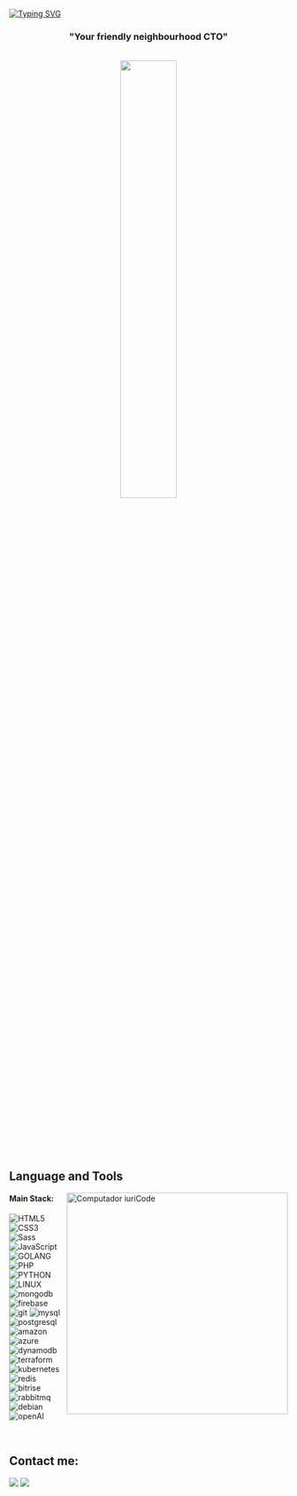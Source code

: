 [![Typing SVG](https://readme-typing-svg.herokuapp.com?color=FF3670&size=35&center=true&vCenter=true&width=1000&lines=My+name+is+Mark+Dalby)](https://git.io/typing-svg)

<h3 align="center">"Your friendly neighbourhood CTO"</h3>

<br>

<div align="center" style="margin-bottom:200px">
 <img width=45% align="center" src="https://github-readme-stats.vercel.app/api?username=kryptoknight&theme=radical&show_icons=true" />
</div>


<br>

## Language and Tools

<img src="https://raw.githubusercontent.com/MicaelliMedeiros/micaellimedeiros/master/image/computer-illustration.png" min-width="400px" max-width="400px" width="400px" align="right" alt="Computador iuriCode">

#### Main Stack:
![HTML5](https://img.shields.io/badge/html%205-grey?style=for-the-badge&logo=html5&logoColor=white&labelColor=8E2DE2)
![CSS3](https://img.shields.io/badge/css%203-grey?style=for-the-badge&logo=css3&logoColor=white&labelColor=8E2DE2)
![Sass](https://img.shields.io/badge/sass-grey?style=for-the-badge&logo=sass&logoColor=white&labelColor=8E2DE2)
![JavaScript](https://img.shields.io/badge/-JavaScript-grey?style=for-the-badge&logo=javascript&logoColor=white&labelColor=8E2DE2)
<br>
![GOLANG](https://img.shields.io/badge/-GOLANG-grey?style=for-the-badge&logo=go&logoColor=white&labelColor=8E2DE2)
![PHP](https://img.shields.io/badge/-PHP-grey?style=for-the-badge&logo=php&logoColor=white&labelColor=8E2DE2)
![PYTHON](https://img.shields.io/badge/-PYTHON-grey?style=for-the-badge&logo=python&logoColor=white&labelColor=8E2DE2)
![LINUX](https://img.shields.io/badge/-LINUX-grey?style=for-the-badge&logo=linux&logoColor=white&labelColor=8E2DE2)
<br>
![mongodb](https://img.shields.io/badge/-mongodb-grey?style=for-the-badge&logo=mongodb&logoColor=white&labelColor=8E2DE2)
![firebase](https://img.shields.io/badge/-firebase-grey?style=for-the-badge&logo=firebase&logoColor=white&labelColor=8E2DE2)
![git](https://img.shields.io/badge/-git-grey?style=for-the-badge&logo=git&logoColor=white&labelColor=8E2DE2)
![mysql](https://img.shields.io/badge/-mysql-grey?style=for-the-badge&logo=mysql&logoColor=white&labelColor=8E2DE2)
<br>
![postgresql](https://img.shields.io/badge/-postgresql-grey?style=for-the-badge&logo=postgresql&logoColor=white&labelColor=8E2DE2)
![amazon](https://img.shields.io/badge/-amazon-grey?style=for-the-badge&logo=amazon&logoColor=white&labelColor=8E2DE2)
![azure](https://img.shields.io/badge/-azure-grey?style=for-the-badge&logo=microsoft&logoColor=white&labelColor=8E2DE2)
![dynamodb](https://img.shields.io/badge/-dynamodb-grey?style=for-the-badge&logo=amazondynamodb&logoColor=white&labelColor=8E2DE2)
<br>
![terraform](https://img.shields.io/badge/-terraform-grey?style=for-the-badge&logo=terraform&logoColor=white&labelColor=8E2DE2)
![kubernetes](https://img.shields.io/badge/-kubernetes-grey?style=for-the-badge&logo=kubernetes&logoColor=white&labelColor=8E2DE2)
![redis](https://img.shields.io/badge/-kubernetes-grey?style=for-the-badge&logo=kubernetes&logoColor=white&labelColor=8E2DE2)
![bitrise](https://img.shields.io/badge/-bitrise-grey?style=for-the-badge&logo=bitrise&logoColor=white&labelColor=8E2DE2)
<br>
![rabbitmq](https://img.shields.io/badge/-rabbitmq-grey?style=for-the-badge&logo=rabbitmq&logoColor=white&labelColor=8E2DE2)
![debian](https://img.shields.io/badge/-debian-grey?style=for-the-badge&logo=debian&logoColor=white&labelColor=8E2DE2)
![openAI](https://img.shields.io/badge/-OpenAI-grey?style=for-the-badge&logo=openaigym&logoColor=white&labelColor=8E2DE2)

<br>

## Contact me:
<div>
<a href = "mailto: mark@dalbymail.com"><img loading="lazy" src="https://img.shields.io/badge/Gmail-D14836?style=for-the-badge&logo=gmail&logoColor=white" target="_blank"></a>
<a href="https://www.linkedin.com/in/markdalbyuk/" target="_blank"><img loading="lazy" src="https://img.shields.io/badge/-LinkedIn-%230077B5?style=for-the-badge&logo=linkedin&logoColor=white" target="_blank"></a>   
</div>
